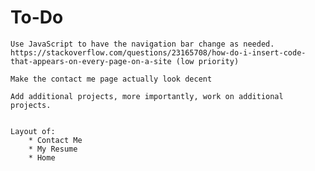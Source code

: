


# To-Do

    Use JavaScript to have the navigation bar change as needed.
    https://stackoverflow.com/questions/23165708/how-do-i-insert-code-that-appears-on-every-page-on-a-site (low priority)

    Make the contact me page actually look decent

    Add additional projects, more importantly, work on additional projects.


    Layout of:
        * Contact Me
        * My Resume
        * Home
